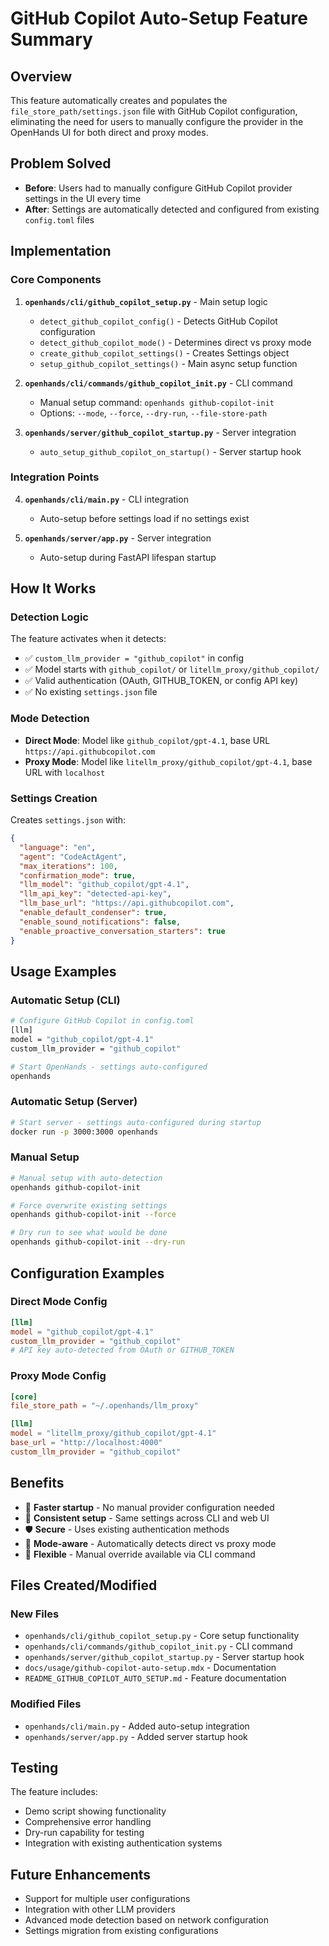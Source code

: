 # GitHub Copilot Auto-Setup Feature Summary

## Overview

This feature automatically creates and populates the `file_store_path/settings.json` file with GitHub Copilot configuration, eliminating the need for users to manually configure the provider in the OpenHands UI for both direct and proxy modes.

## Problem Solved

- **Before**: Users had to manually configure GitHub Copilot provider settings in the UI every time
- **After**: Settings are automatically detected and configured from existing `config.toml` files

## Implementation

### Core Components

1. **`openhands/cli/github_copilot_setup.py`** - Main setup logic
   - `detect_github_copilot_config()` - Detects GitHub Copilot configuration
   - `detect_github_copilot_mode()` - Determines direct vs proxy mode
   - `create_github_copilot_settings()` - Creates Settings object
   - `setup_github_copilot_settings()` - Main async setup function

2. **`openhands/cli/commands/github_copilot_init.py`** - CLI command
   - Manual setup command: `openhands github-copilot-init`
   - Options: `--mode`, `--force`, `--dry-run`, `--file-store-path`

3. **`openhands/server/github_copilot_startup.py`** - Server integration
   - `auto_setup_github_copilot_on_startup()` - Server startup hook

### Integration Points

4. **`openhands/cli/main.py`** - CLI integration
   - Auto-setup before settings load if no settings exist

5. **`openhands/server/app.py`** - Server integration
   - Auto-setup during FastAPI lifespan startup

## How It Works

### Detection Logic

The feature activates when it detects:
- ✅ `custom_llm_provider = "github_copilot"` in config
- ✅ Model starts with `github_copilot/` or `litellm_proxy/github_copilot/`
- ✅ Valid authentication (OAuth, GITHUB_TOKEN, or config API key)
- ✅ No existing `settings.json` file

### Mode Detection

- **Direct Mode**: Model like `github_copilot/gpt-4.1`, base URL `https://api.githubcopilot.com`
- **Proxy Mode**: Model like `litellm_proxy/github_copilot/gpt-4.1`, base URL with `localhost`

### Settings Creation

Creates `settings.json` with:
```json
{
  "language": "en",
  "agent": "CodeActAgent",
  "max_iterations": 100,
  "confirmation_mode": true,
  "llm_model": "github_copilot/gpt-4.1",
  "llm_api_key": "detected-api-key",
  "llm_base_url": "https://api.githubcopilot.com",
  "enable_default_condenser": true,
  "enable_sound_notifications": false,
  "enable_proactive_conversation_starters": true
}
```

## Usage Examples

### Automatic Setup (CLI)
```bash
# Configure GitHub Copilot in config.toml
[llm]
model = "github_copilot/gpt-4.1"
custom_llm_provider = "github_copilot"

# Start OpenHands - settings auto-configured
openhands
```

### Automatic Setup (Server)
```bash
# Start server - settings auto-configured during startup
docker run -p 3000:3000 openhands
```

### Manual Setup
```bash
# Manual setup with auto-detection
openhands github-copilot-init

# Force overwrite existing settings
openhands github-copilot-init --force

# Dry run to see what would be done
openhands github-copilot-init --dry-run
```

## Configuration Examples

### Direct Mode Config
```toml
[llm]
model = "github_copilot/gpt-4.1"
custom_llm_provider = "github_copilot"
# API key auto-detected from OAuth or GITHUB_TOKEN
```

### Proxy Mode Config
```toml
[core]
file_store_path = "~/.openhands/llm_proxy"

[llm]
model = "litellm_proxy/github_copilot/gpt-4.1"
base_url = "http://localhost:4000"
custom_llm_provider = "github_copilot"
```

## Benefits

- 🚀 **Faster startup** - No manual provider configuration needed
- 🔄 **Consistent setup** - Same settings across CLI and web UI
- 🛡️ **Secure** - Uses existing authentication methods
- 🎯 **Mode-aware** - Automatically detects direct vs proxy mode
- 🔧 **Flexible** - Manual override available via CLI command

## Files Created/Modified

### New Files
- `openhands/cli/github_copilot_setup.py` - Core setup functionality
- `openhands/cli/commands/github_copilot_init.py` - CLI command
- `openhands/server/github_copilot_startup.py` - Server startup hook
- `docs/usage/github-copilot-auto-setup.mdx` - Documentation
- `README_GITHUB_COPILOT_AUTO_SETUP.md` - Feature documentation

### Modified Files
- `openhands/cli/main.py` - Added auto-setup integration
- `openhands/server/app.py` - Added server startup hook

## Testing

The feature includes:
- Demo script showing functionality
- Comprehensive error handling
- Dry-run capability for testing
- Integration with existing authentication systems

## Future Enhancements

- Support for multiple user configurations
- Integration with other LLM providers
- Advanced mode detection based on network configuration
- Settings migration from existing configurations